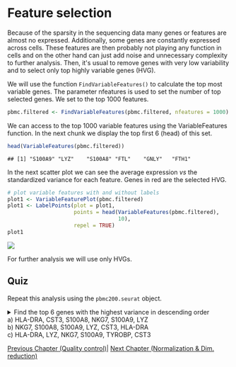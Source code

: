 # Feature selection


Because of the sparsity in the sequencing data many genes or features are almost no expressed.
Additionally, some genes are constantly expressed across cells. These features are then probably
not playing any function in cells and on the other hand can just add noise and unnecessary complexity
to further analysis. Then, it's usual to remove genes with very low variability and to select
only top highly variable genes (HVG).

We will use the function `FindVariableFeatures()` to calculate the top most variable genes.
The parameter nfeatures is used to set the number of top selected genes. We set to the top
1000 features.


```r
pbmc.filtered <- FindVariableFeatures(pbmc.filtered, nfeatures = 1000)
```


We can access to the top 1000 variable features using the VariableFeatures function. In the next
chunk we display the top first 6 (head) of this set. 



```r
head(VariableFeatures(pbmc.filtered))
```

```
## [1] "S100A9" "LYZ"    "S100A8" "FTL"    "GNLY"   "FTH1"
```


In the next scatter plot we can see the average expression *vs* the standardized variance for each feature.
Genes in red are the selected HVG.



```r
# plot variable features with and without labels
plot1 <- VariableFeaturePlot(pbmc.filtered)
plot1 <- LabelPoints(plot = plot1, 
                     points = head(VariableFeatures(pbmc.filtered),
                                   10), 
                     repel = TRUE)
plot1 
```

<img src="03-Feature_selection_files/figure-html/unnamed-chunk-3-1.png" style="display: block; margin: auto;" />

For further analysis we will use only HVGs. 

## Quiz

Repeat this analysis using the `pbmc200.seurat` object. 

<details> 
Normalize the gene expression values from the Seurat object.
Calculate variances manually from the matrix. Sort genes based on variances in 
decreasing order and show top 6 genes.
<summary> Find the top 6 genes with the highest variance in descending order
<br>
a) HLA-DRA, CST3, S100A8, NKG7, S100A9, LYZ
<br>
b) NKG7, S100A8, S100A9, LYZ, CST3, HLA-DRA
<br>
c) HLA-DRA, LYZ, NKG7, S100A9, TYROBP, CST3 
</summary>
<br>
<b>Answer:</b>
<br>

<code>
pbmc200.seurat<- NormalizeData(pbmc200.seurat) %>%
                      ScaleData()
norm.exp <- GetAssayData(pbmc200.seurat, slot = 'data')
</code>

<b>Calculation of the variance in genes</b>
<code>std.devs <- apply(norm.exp, 1, var)</code>

<b>Showing the top 6 genes with highest variance</b>
<code>head(sort(std.devs, decreasing = T))</code>

</details>

[Previous Chapter (Quality control)](./02-Quality_control.md)|
[Next Chapter (Normalization & Dim. reduction)](./04-Normalization_and_Dimensional_Reduction.md)